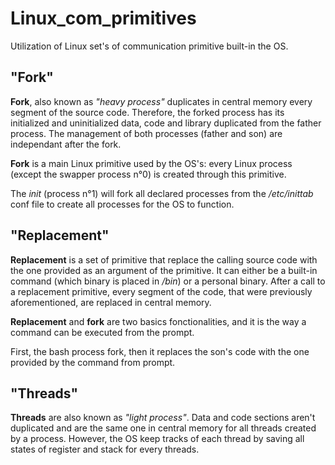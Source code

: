 # Linux_com_primitives

Utilization of Linux set's of communication primitive built-in the OS.
## "Fork"

**Fork**, also known as *"heavy process"* duplicates in central memory every segment of the source code.
Therefore, the forked process has its initialized and uninitialized data, code and library duplicated from the father process. The management of both processes (father and son) are independant after the fork.

**Fork** is a main Linux primitive used by the OS's: every Linux process (except the swapper process n°0) is created through this primitive.

The *init* (process n°1) will fork all declared processes from the */etc/inittab* conf file to create all processes for the OS to function.

## "Replacement"

**Replacement** is a set of primitive that replace the calling source code with the one provided as an argument of the primitive. It can either be a built-in command (which binary is placed in */bin*) or a personal binary. After a call to a replacement primitive, every segment of the code, that were previously aforementioned, are replaced in central memory.

**Replacement** and **fork** are two basics fonctionalities, and it is the way a command can be executed from the prompt.

First, the bash process fork, then it replaces the son's code with the one provided by the command from prompt.

## "Threads"

**Threads** are also known as *"light process"*. Data and code sections aren't duplicated and are the same one in central memory for all threads created by a process. However, the OS keep tracks of each thread by saving all states of register and stack for every threads.

